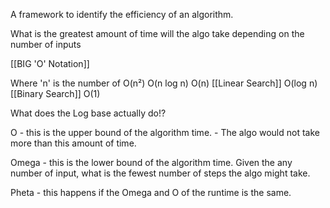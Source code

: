 A framework to identify the efficiency of an algorithm.

What is the greatest amount of time will the algo take depending on the number of inputs

[[BIG 'O' Notation]]

Where 'n' is the number of 
O(n²)
O(n log n)
O(n) [[Linear Search]]
O(log n) [[Binary Search]]
O(1)

What does the Log base actually do!?

O - this is the upper bound of the algorithm time.  - The algo would not take more than this amount of time. 

Omega - this is the lower bound of the algorithm time. Given the any number of input, what is the fewest number of steps the algo might take. 

Pheta - this happens if the Omega and O of the runtime is the same. 

